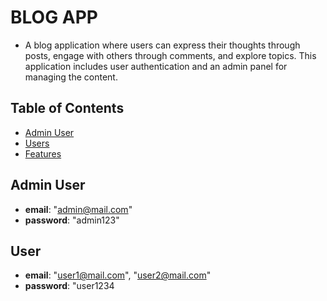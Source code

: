 # BLOG APP

- A blog application where users can express their thoughts through posts, engage with others through comments, and explore topics. This application includes user authentication and an admin panel for managing the content.

## Table of Contents

- [Admin User](#admin-user)
- [Users](#users)
- [Features](#features)

## Admin User

- **email**: "admin@mail.com"
- **password**: "admin123"

## User

- **email**: "user1@mail.com", "user2@mail.com"
- **password**: "user1234
